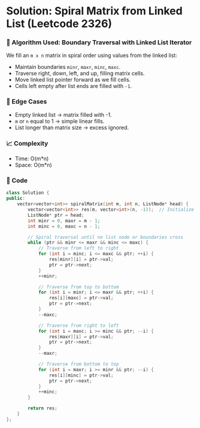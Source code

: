 # Solution: Spiral Matrix from Linked List (Leetcode 2326)

### 🧠 Algorithm Used: Boundary Traversal with Linked List Iterator

We fill an `m x n` matrix in spiral order using values from the linked list:

- Maintain boundaries `minr`, `maxr`, `minc`, `maxc`.
- Traverse right, down, left, and up, filling matrix cells.
- Move linked list pointer forward as we fill cells.
- Cells left empty after list ends are filled with `-1`.

### 🧪 Edge Cases

- Empty linked list → matrix filled with -1.
- `m` or `n` equal to 1 → simple linear fills.
- List longer than matrix size → excess ignored.

### 📈 Complexity

- Time: O(m\*n)
- Space: O(m\*n)

### 🧾 Code

```cpp
class Solution {
public:
    vector<vector<int>> spiralMatrix(int m, int n, ListNode* head) {
        vector<vector<int>> res(m, vector<int>(n, -1));  // Initialize with -1
        ListNode* ptr = head;
        int minr = 0, maxr = m - 1;
        int minc = 0, maxc = n - 1;

        // Spiral traversal until no list node or boundaries cross
        while (ptr && minr <= maxr && minc <= maxc) {
            // Traverse from left to right
            for (int i = minc; i <= maxc && ptr; ++i) {
                res[minr][i] = ptr->val;
                ptr = ptr->next;
            }
            ++minr;

            // Traverse from top to bottom
            for (int i = minr; i <= maxr && ptr; ++i) {
                res[i][maxc] = ptr->val;
                ptr = ptr->next;
            }
            --maxc;

            // Traverse from right to left
            for (int i = maxc; i >= minc && ptr; --i) {
                res[maxr][i] = ptr->val;
                ptr = ptr->next;
            }
            --maxr;

            // Traverse from bottom to top
            for (int i = maxr; i >= minr && ptr; --i) {
                res[i][minc] = ptr->val;
                ptr = ptr->next;
            }
            ++minc;
        }

        return res;
    }
};
```
